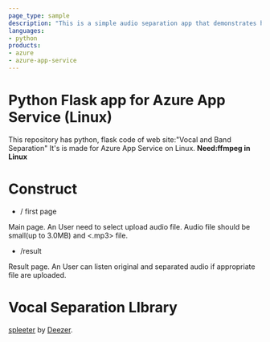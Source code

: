 ```yaml
---
page_type: sample
description: "This is a simple audio separation app that demonstrates how to use spleeter by Deezer."
languages:
- python
products:
- azure
- azure-app-service
---
```


# Python Flask app for Azure App Service (Linux)

This repository has python, flask code of web site:"Vocal and Band Separation"
It's is made for Azure App Service on Linux.
**Need:ffmpeg in Linux**

# Construct
+ / first page

Main page. An User need to select upload audio file.
Audio file should be small(up to 3.0MB) and <.mp3> file.

+ /result

Result page. An User can listen original and separated audio if appropriate file are uploaded.

# Vocal Separation LIbrary
[spleeter](https://github.com/deezer/spleeter) by [Deezer](https://www.deezer.com/us/offers/hifi).
